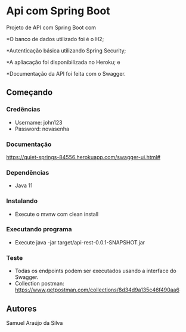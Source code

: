 # Api com Spring Boot

Projeto de API com Spring Boot com

*O banco de dados utilizado foi é o H2;

*Autenticação básica utilizando Spring Security; 

*A apliacação foi disponibilizada no Heroku; e

*Documentação da API foi feita com  o Swagger.

## Começando

### Credências

* Username: john123
* Password: novasenha

### Documentação

https://quiet-springs-84556.herokuapp.com/swagger-ui.html#

### Dependências

* Java 11       

### Instalando

* Execute o mvnw com clean install

### Executando programa

* Execute java -jar target/api-rest-0.0.1-SNAPSHOT.jar

### Teste

* Todas os endpoints podem ser executados usando a interface do Swagger.
* Collection postman: https://www.getpostman.com/collections/8d34d9a135c46f490aa6

## Autores

Samuel Araújo da Silva